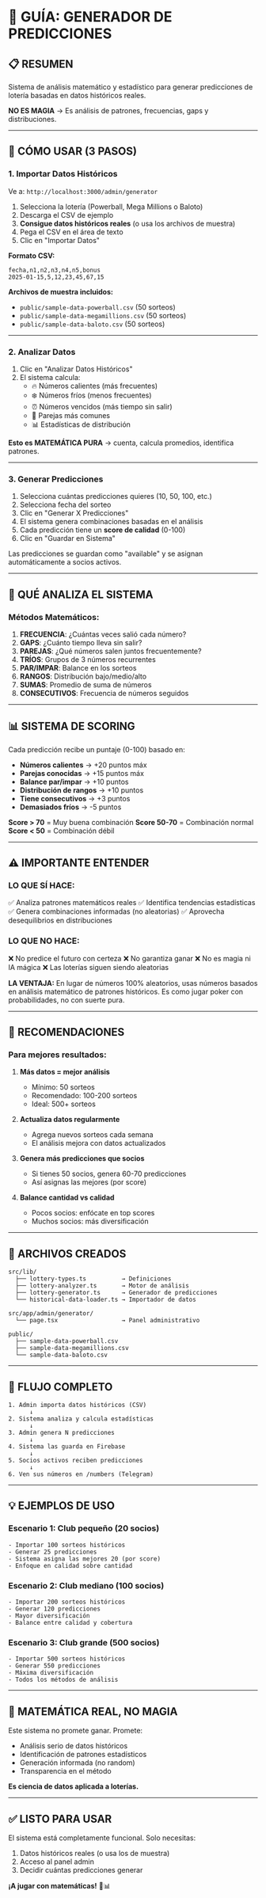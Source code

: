 # 🎰 GUÍA: GENERADOR DE PREDICCIONES

## 📋 RESUMEN

Sistema de análisis matemático y estadístico para generar predicciones de lotería basadas en datos históricos reales.

**NO ES MAGIA** → Es análisis de patrones, frecuencias, gaps y distribuciones.

---

## 🚀 CÓMO USAR (3 PASOS)

### **1. Importar Datos Históricos**

Ve a: `http://localhost:3000/admin/generator`

1. Selecciona la lotería (Powerball, Mega Millions o Baloto)
2. Descarga el CSV de ejemplo
3. **Consigue datos históricos reales** (o usa los archivos de muestra)
4. Pega el CSV en el área de texto
5. Clic en "Importar Datos"

**Formato CSV:**
```
fecha,n1,n2,n3,n4,n5,bonus
2025-01-15,5,12,23,45,67,15
```

**Archivos de muestra incluidos:**
- `public/sample-data-powerball.csv` (50 sorteos)
- `public/sample-data-megamillions.csv` (50 sorteos)
- `public/sample-data-baloto.csv` (50 sorteos)

---

### **2. Analizar Datos**

1. Clic en "Analizar Datos Históricos"
2. El sistema calcula:
   - 🔥 Números calientes (más frecuentes)
   - ❄️ Números fríos (menos frecuentes)
   - ⏰ Números vencidos (más tiempo sin salir)
   - 🎯 Parejas más comunes
   - 📊 Estadísticas de distribución

**Esto es MATEMÁTICA PURA** → cuenta, calcula promedios, identifica patrones.

---

### **3. Generar Predicciones**

1. Selecciona cuántas predicciones quieres (10, 50, 100, etc.)
2. Selecciona fecha del sorteo
3. Clic en "Generar X Predicciones"
4. El sistema genera combinaciones basadas en el análisis
5. Cada predicción tiene un **score de calidad** (0-100)
6. Clic en "Guardar en Sistema"

Las predicciones se guardan como "available" y se asignan automáticamente a socios activos.

---

## 🔬 QUÉ ANALIZA EL SISTEMA

### **Métodos Matemáticos:**

1. **FRECUENCIA**: ¿Cuántas veces salió cada número?
2. **GAPS**: ¿Cuánto tiempo lleva sin salir?
3. **PAREJAS**: ¿Qué números salen juntos frecuentemente?
4. **TRÍOS**: Grupos de 3 números recurrentes
5. **PAR/IMPAR**: Balance en los sorteos
6. **RANGOS**: Distribución bajo/medio/alto
7. **SUMAS**: Promedio de suma de números
8. **CONSECUTIVOS**: Frecuencia de números seguidos

---

## 📊 SISTEMA DE SCORING

Cada predicción recibe un puntaje (0-100) basado en:

- **Números calientes** → +20 puntos máx
- **Parejas conocidas** → +15 puntos máx
- **Balance par/impar** → +10 puntos
- **Distribución de rangos** → +10 puntos
- **Tiene consecutivos** → +3 puntos
- **Demasiados fríos** → -5 puntos

**Score > 70** = Muy buena combinación
**Score 50-70** = Combinación normal
**Score < 50** = Combinación débil

---

## ⚠️ IMPORTANTE ENTENDER

### **LO QUE SÍ HACE:**
✅ Analiza patrones matemáticos reales
✅ Identifica tendencias estadísticas
✅ Genera combinaciones informadas (no aleatorias)
✅ Aprovecha desequilibrios en distribuciones

### **LO QUE NO HACE:**
❌ No predice el futuro con certeza
❌ No garantiza ganar
❌ No es magia ni IA mágica
❌ Las loterías siguen siendo aleatorias

**LA VENTAJA:**
En lugar de números 100% aleatorios, usas números basados en análisis matemático de patrones históricos. Es como jugar poker con probabilidades, no con suerte pura.

---

## 🎯 RECOMENDACIONES

### **Para mejores resultados:**

1. **Más datos = mejor análisis**
   - Mínimo: 50 sorteos
   - Recomendado: 100-200 sorteos
   - Ideal: 500+ sorteos

2. **Actualiza datos regularmente**
   - Agrega nuevos sorteos cada semana
   - El análisis mejora con datos actualizados

3. **Genera más predicciones que socios**
   - Si tienes 50 socios, genera 60-70 predicciones
   - Así asignas las mejores (por score)

4. **Balance cantidad vs calidad**
   - Pocos socios: enfócate en top scores
   - Muchos socios: más diversificación

---

## 📁 ARCHIVOS CREADOS

```
src/lib/
  ├── lottery-types.ts          → Definiciones
  ├── lottery-analyzer.ts       → Motor de análisis
  ├── lottery-generator.ts      → Generador de predicciones
  └── historical-data-loader.ts → Importador de datos

src/app/admin/generator/
  └── page.tsx                  → Panel administrativo

public/
  ├── sample-data-powerball.csv
  ├── sample-data-megamillions.csv
  └── sample-data-baloto.csv
```

---

## 🔄 FLUJO COMPLETO

```
1. Admin importa datos históricos (CSV)
      ↓
2. Sistema analiza y calcula estadísticas
      ↓
3. Admin genera N predicciones
      ↓
4. Sistema las guarda en Firebase
      ↓
5. Socios activos reciben predicciones
      ↓
6. Ven sus números en /numbers (Telegram)
```

---

## 💡 EJEMPLOS DE USO

### **Escenario 1: Club pequeño (20 socios)**
```
- Importar 100 sorteos históricos
- Generar 25 predicciones
- Sistema asigna las mejores 20 (por score)
- Enfoque en calidad sobre cantidad
```

### **Escenario 2: Club mediano (100 socios)**
```
- Importar 200 sorteos históricos
- Generar 120 predicciones
- Mayor diversificación
- Balance entre calidad y cobertura
```

### **Escenario 3: Club grande (500 socios)**
```
- Importar 500 sorteos históricos
- Generar 550 predicciones
- Máxima diversificación
- Todos los métodos de análisis
```

---

## 🎲 MATEMÁTICA REAL, NO MAGIA

Este sistema no promete ganar. Promete:
- Análisis serio de datos históricos
- Identificación de patrones estadísticos
- Generación informada (no random)
- Transparencia en el método

**Es ciencia de datos aplicada a loterías.**

---

## ✅ LISTO PARA USAR

El sistema está completamente funcional. Solo necesitas:
1. Datos históricos reales (o usa los de muestra)
2. Acceso al panel admin
3. Decidir cuántas predicciones generar

**¡A jugar con matemáticas!** 🎰📊




